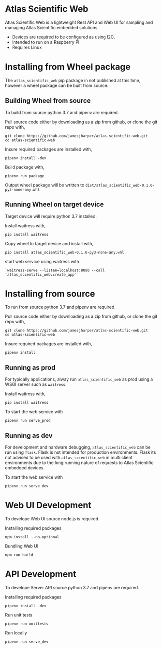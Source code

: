 # Atlas Scientific Web 
Atlas Scientific Web is a lightweight Rest API and Web UI for sampling and managing Atlas Scientific embedded solutions. 

- Devices are required to be configured as using I2C. 
- Intended to run on a Raspberry PI 
- Requires Linux

# Installing from Wheel package
The `atlas_scientific_web` pip package in not published at this time, however a wheel package can be built from source.

## Building Wheel from source 
To build from source python 3.7 and pipenv are required. 


Pull source code either by downloading as a zip from github, or clone the git repo with,
```
git clone https://github.com/jamesjharper/atlas-scientific-web.git
cd atlas-scientific-web
```

Insure required packages are installed with,
```
pipenv install -dev
```

Build package with,
```
pipenv run package
```

Output wheel package will be written to `dist/atlas_scientific_web-0.1.0-py3-none-any.whl`

## Running Wheel on target device
Target device will require python 3.7 installed. 

Install waitress with,
```
pip install waitress
```

Copy wheel to target device and install with,
```
pip install atlas_scientific_web-0.1.0-py3-none-any.whl
```

start web service using waitress with 
```
`waitress-serve --listen=localhost:8080 --call 'atlas_scientific_web:create_app'`
```

# Installing from source
To run from source python 3.7 and pipenv are required. 

Pull source code either by downloading as a zip from github, or clone the git repo with,
```
git clone https://github.com/jamesjharper/atlas-scientific-web.git
cd atlas-scientific-web
```

Insure required packages are installed with,
```
pipenv install
```

## Running as prod
For typically applications, alway run `atlas_scientific_web` as prod using a WSGI server such as `waitress`.

Install waitress with,
```
pip install waitress
```

To start the web service with 
```
pipenv run serve_prod
```

## Running as dev
For development and hardware debugging, `atlas_scientific_web` can be run using `flask`. Flask is not intended for production environments. Flask its not advised to be used with `atlas_scientific_web` in multi client environments due to the long running nature of requests to Atlas Scientific embedded devices. 

To start the web service with 
```
pipenv run serve_dev
```

# Web UI Development
To develope Web UI source node.js is required. 

Installing required packages
```
npm install --no-optional
```

Bundling Web UI
```
npm run build
```

# API Development
To develope Server API source python 3.7 and pipenv are required. 

Installing required packages
```
pipenv install -dev
```

Run unit tests 
```
pipenv run unittests
```

Run locally 
```
pipenv run serve_dev
```
